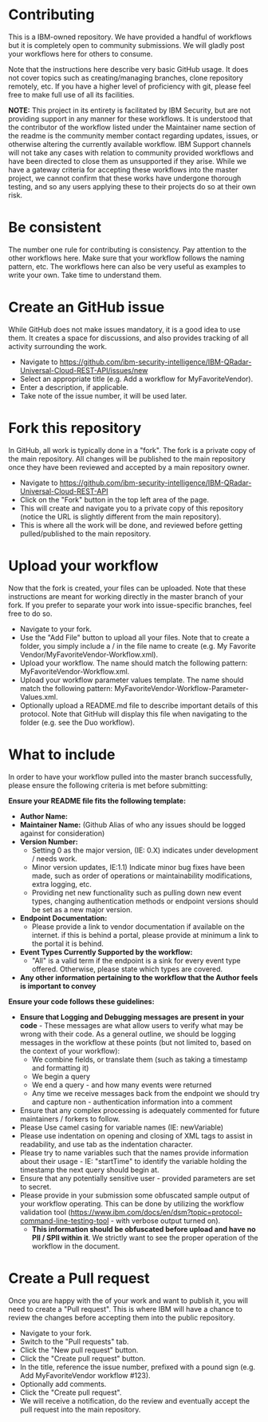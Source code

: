 # Contributing
This is a IBM-owned repository. We have provided a handful of workflows but it is completely open to community submissions. We will gladly post your workflows here for others to consume.

Note that the instructions here describe very basic GitHub usage. It does not cover topics such as creating/managing branches, clone repository remotely, etc. If you have a higher level of proficiency with git, please feel free to make full use of all its facilities.

**NOTE:** This project in its entirety is facilitated by IBM Security, but are not providing support in any manner for these workflows. It is understood that the contributor of the workflow listed under the Maintainer name section of the readme is the community member contact regarding updates, issues, or otherwise altering the currently available workflow. IBM Support channels will not take any cases with relation to community provided workflows and have been directed to close them as unsupported if they arise. While we have a gateway criteria for accepting these workflows into the master project, we cannot confirm that these works have undergone thorough testing, and so any users applying these to their projects do so at their own risk.

# Be consistent
The number one rule for contributing is consistency. Pay attention to the other workflows here. Make sure that your workflow follows the naming pattern, etc. The workflows here can also be very useful as examples to write your own. Take time to understand them.

# Create an GitHub issue
While GitHub does not make issues mandatory, it is a good idea to use them.  It creates a space for discussions, and also provides tracking of all activity surrounding the work.

- Navigate to https://github.com/ibm-security-intelligence/IBM-QRadar-Universal-Cloud-REST-API/issues/new
- Select an appropriate title (e.g. Add a workflow for MyFavoriteVendor).
- Enter a description, if applicable.
- Take note of the issue number, it will be used later.

# Fork this repository
In GitHub, all work is typically done in a "fork". The fork is a private copy of the main repository. All changes will be published to the main repository once they have been reviewed and accepted by a main repository owner.

- Navigate to https://github.com/ibm-security-intelligence/IBM-QRadar-Universal-Cloud-REST-API
- Click on the "Fork" button in the top left area of the page.
- This will create and navigate you to a private copy of this repository (notice the URL is slightly different from the main repository).
- This is where all the work will be done, and reviewed before getting pulled/published to the main repository.

# Upload your workflow
Now that the fork is created, your files can be uploaded. Note that these instructions are meant for working directly in the master branch of your fork. If you prefer to separate your work into issue-specific branches, feel free to do so.

- Navigate to your fork.
- Use the "Add File" button to upload all your files. Note that to create a folder, you simply include a / in the file name to create (e.g. My Favorite Vendor/MyFavoriteVendor-Workflow.xml).
- Upload your workflow. The name should match the following pattern: MyFavoriteVendor-Workflow.xml.
- Upload your workflow parameter values template.  The name should match the following pattern: MyFavoriteVendor-Workflow-Parameter-Values.xml.
- Optionally upload a README.md file to describe important details of this protocol.  Note that GitHub will display this file when navigating to the folder (e.g. see the Duo workflow).

# What to include
In order to have your workflow pulled into the master branch successfully, please ensure the following criteria is met before submitting:

**Ensure your README file fits the following template:**
- **Author Name:**
- **Maintainer Name:** (Github Alias of who any issues should be logged against for consideration)
- **Version Number:**
    - Setting 0 as the major version, (IE: 0.X) indicates under development / needs work.
    - Minor version updates, IE:1.1) Indicate minor bug fixes have been made, such as order of operations or maintainability modifications, extra logging, etc.
    - Providing net new functionality such as pulling down new event types, changing authentication methods or endpoint versions should be set as a new major version.
- **Endpoint Documentation:**
    - Please provide a link to vendor documentation if available on the internet. if this is behind a portal, please provide at minimum a link to the portal it is behind.
- **Event Types Currently Supported by the workflow:**
    - "All" is a valid term if the endpoint is a sink for every event type offered. Otherwise, please state which types are covered. 
- **Any other information pertaining to the workflow that the Author feels is important to convey**

**Ensure your code follows these guidelines:**
- **Ensure that Logging and Debugging messages are present in your code** - These messages are what allow users to verify what may be wrong with their code. As a general outline, we should be logging messages in the workflow at these points (but not limited to, based on the context of your workflow):
    - We combine fields, or translate them (such as taking a timestamp and formatting it)
    - We begin a query
    - We end a query - and how many events were returned
    - Any time we receive messages back from the endpoint we should try and capture non - authentication information into a comment
- Ensure that any complex processing is adequately commented for future maintainers / forkers to follow.
- Please Use camel casing for variable names (IE: newVariable)
- Please use indentation on opening and closing of XML tags to assist in readability, and use tab as the indentation character.
- Please try to name variables such that the names provide information about their usage - IE: "startTime" to identify the variable holding the timestamp the next query should begin at. 
- Ensure that any potentially sensitive user - provided parameters are set to secret.
- Please provide in your submission some obfuscated sample output of your workflow operating. This can be done by utilizing the workflow validation tool (https://www.ibm.com/docs/en/dsm?topic=protocol-command-line-testing-tool - with verbose output turned on).
    - **This information should be obfuscated before upload and have no PII / SPII within it**. We strictly want to see the proper operation of the workflow in the document. 

# Create a Pull request
Once you are happy with the of your work and want to publish it, you will need to create a "Pull request". This is where IBM will have a chance to review the changes before accepting them into the public repository.

- Navigate to your fork.
- Switch to the "Pull requests" tab.
- Click the "New pull request" button.
- Click the "Create pull request" button.
- In the title, reference the issue number, prefixed with a pound sign (e.g. Add MyFavoriteVendor workflow #123).
- Optionally add comments.
- Click the "Create pull request".
- We will receive a notification, do the review and eventually accept the pull request into the main repository.

